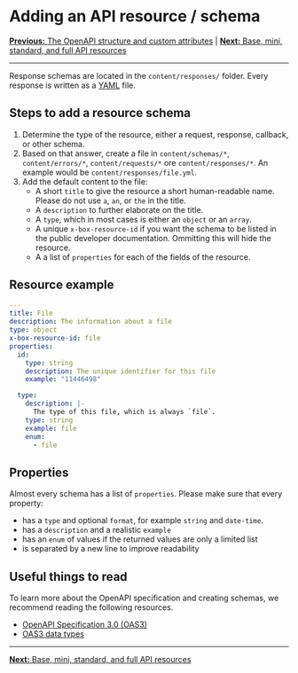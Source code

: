 # Adding an API resource / schema

[**Previous:** The OpenAPI structure and custom attributes](./structure.md) |
[**Next:** Base, mini, standard, and full API resources](./variants.md)

---

Response schemas are located in the `content/responses/` folder. Every response
is written as a [YAML](https://en.wikipedia.org/wiki/YAML) file.

## Steps to add a resource schema

1. Determine the type of the resource, either a request, response, callback, or
   other schema.
2. Based on that answer, create a file in `content/schemas/*`, `content/errors/*`,
   `content/requests/*` ore `content/responses/*`. An example would be
   `content/responses/file.yml`.
3. Add the default content to the file:
   * A short `title` to give the resource a short human-readable name. Please do
     not use `a`, `an`, or `the` in the title.
   * A `description` to further elaborate on the title.
   * A `type`, which in most cases is either an `object` or an `array`.
   * A unique `x-box-resource-id` if you want the schema to be listed in the
     public developer documentation. Ommitting this will hide the resource.
   * A a list of `properties` for each of the fields of the resource.

## Resource example

```yml
---
title: File
description: The information about a file
type: object
x-box-resource-id: file
properties:
  id:
    type: string
    description: The unique identifier for this file
    example: "11446498"

  type:
    description: |-
      The type of this file, which is always `file`.
    type: string
    example: file
    enum:
      - file
```

## Properties

Almost every schema has a list of `properties`. Please make sure that every
property:

* has a `type` and optional `format`, for example `string` and `date-time`.
* has a `description` and a realistic `example`
* has an `enum` of values if the returned values are only a limited list
* is separated by a new line to improve readability

## Useful things to read

To learn more about the OpenAPI specification and creating schemas, we recommend
reading the following resources.

* [OpenAPI Specification 3.0 (OAS3)](https://swagger.io/specification/)
* [OAS3 data types](https://swagger.io/docs/specification/data-models/data-types/)


---

[**Next:** Base, mini, standard, and full API resources](./variants.md)
